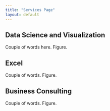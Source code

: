 ```yaml
---
title: "Services Page"
layout: default
---
```


## Data Science and Visualization
    
Couple of words here. Figure. 

## Excel

Couple of words. Figure.

## Business Consulting

Couple of words. Figure.
